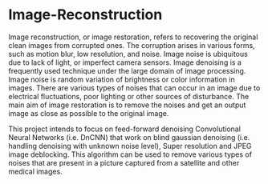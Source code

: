 # Image-Reconstruction

Image reconstruction, or image restoration, refers to recovering the original clean images from 
corrupted ones. The corruption arises in various forms, such as motion blur, low resolution, and 
noise. Image noise is ubiquitous due to lack of light, or imperfect camera sensors. Image 
denoising is a frequently used technique under the large domain of image processing.
Image noise is random variation of brightness or color information in images. There are various 
types of noises that can occur in an image due to electrical fluctuations, poor lighting or other 
sources of disturbance. The main aim of image restoration is to remove the noises and get an 
output image as close as possible to the original image. 

This project intends to focus on feed-forward denoising Convolutional Neural Networks (i.e. DnCNN) that work on blind gaussian denoising (i.e. handling denoising with unknown noise level), Super resolution and JPEG image 
deblocking. This algorithm can be used to remove various types of noises that are present in a 
picture captured from a satellite and other medical images.
